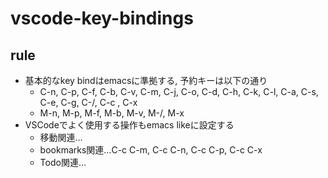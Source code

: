 # vscode-key-bindings

## rule
- 基本的なkey bindはemacsに準拠する, 予約キーは以下の通り
  - C-n, C-p, C-f, C-b, C-v, C-m, C-j, C-o, C-d, C-h, C-k, C-l, C-a, C-s, C-e, C-g, C-/, C-c <key>, C-x <key>
  - M-n, M-p, M-f, M-b, M-v, M-/, M-x <key>
- VSCodeでよく使用する操作もemacs likeに設定する
  - 移動関連…
  - bookmarks関連…C-c C-m, C-c C-n, C-c C-p, C-c C-x
  - Todo関連…
